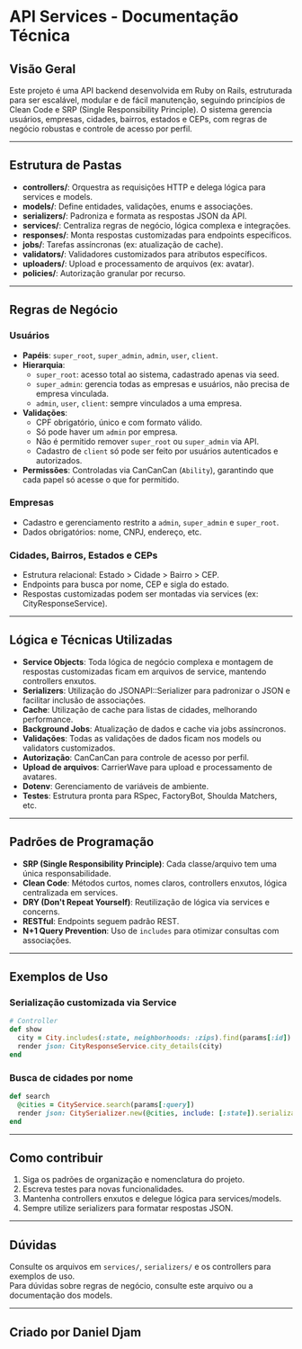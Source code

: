 # API Services - Documentação Técnica

## Visão Geral

Este projeto é uma API backend desenvolvida em Ruby on Rails, estruturada para ser escalável, modular e de fácil manutenção, seguindo princípios de Clean Code e SRP (Single Responsibility Principle). O sistema gerencia usuários, empresas, cidades, bairros, estados e CEPs, com regras de negócio robustas e controle de acesso por perfil.

---

## Estrutura de Pastas

- **controllers/**: Orquestra as requisições HTTP e delega lógica para services e models.
- **models/**: Define entidades, validações, enums e associações.
- **serializers/**: Padroniza e formata as respostas JSON da API.
- **services/**: Centraliza regras de negócio, lógica complexa e integrações.
- **responses/**: Monta respostas customizadas para endpoints específicos.
- **jobs/**: Tarefas assíncronas (ex: atualização de cache).
- **validators/**: Validadores customizados para atributos específicos.
- **uploaders/**: Upload e processamento de arquivos (ex: avatar).
- **policies/**: Autorização granular por recurso.

---

## Regras de Negócio

### Usuários

- **Papéis**: `super_root`, `super_admin`, `admin`, `user`, `client`.
- **Hierarquia**:
  - `super_root`: acesso total ao sistema, cadastrado apenas via seed.
  - `super_admin`: gerencia todas as empresas e usuários, não precisa de empresa vinculada.
  - `admin`, `user`, `client`: sempre vinculados a uma empresa.
- **Validações**:
  - CPF obrigatório, único e com formato válido.
  - Só pode haver um `admin` por empresa.
  - Não é permitido remover `super_root` ou `super_admin` via API.
  - Cadastro de `client` só pode ser feito por usuários autenticados e autorizados.
- **Permissões**: Controladas via CanCanCan (`Ability`), garantindo que cada papel só acesse o que for permitido.

### Empresas

- Cadastro e gerenciamento restrito a `admin`, `super_admin` e `super_root`.
- Dados obrigatórios: nome, CNPJ, endereço, etc.

### Cidades, Bairros, Estados e CEPs

- Estrutura relacional: Estado > Cidade > Bairro > CEP.
- Endpoints para busca por nome, CEP e sigla do estado.
- Respostas customizadas podem ser montadas via services (ex: CityResponseService).

---

## Lógica e Técnicas Utilizadas

- **Service Objects**: Toda lógica de negócio complexa e montagem de respostas customizadas ficam em arquivos de service, mantendo controllers enxutos.
- **Serializers**: Utilização do JSONAPI::Serializer para padronizar o JSON e facilitar inclusão de associações.
- **Cache**: Utilização de cache para listas de cidades, melhorando performance.
- **Background Jobs**: Atualização de dados e cache via jobs assíncronos.
- **Validações**: Todas as validações de dados ficam nos models ou validators customizados.
- **Autorização**: CanCanCan para controle de acesso por perfil.
- **Upload de arquivos**: CarrierWave para upload e processamento de avatares.
- **Dotenv**: Gerenciamento de variáveis de ambiente.
- **Testes**: Estrutura pronta para RSpec, FactoryBot, Shoulda Matchers, etc.

---

## Padrões de Programação

- **SRP (Single Responsibility Principle)**: Cada classe/arquivo tem uma única responsabilidade.
- **Clean Code**: Métodos curtos, nomes claros, controllers enxutos, lógica centralizada em services.
- **DRY (Don't Repeat Yourself)**: Reutilização de lógica via services e concerns.
- **RESTful**: Endpoints seguem padrão REST.
- **N+1 Query Prevention**: Uso de `includes` para otimizar consultas com associações.

---

## Exemplos de Uso

### Serialização customizada via Service

```ruby
# Controller
def show
  city = City.includes(:state, neighborhoods: :zips).find(params[:id])
  render json: CityResponseService.city_details(city)
end
```

### Busca de cidades por nome

```ruby
def search
  @cities = CityService.search(params[:query])
  render json: CitySerializer.new(@cities, include: [:state]).serializable_hash
end
```

---

## Como contribuir

1. Siga os padrões de organização e nomenclatura do projeto.
2. Escreva testes para novas funcionalidades.
3. Mantenha controllers enxutos e delegue lógica para services/models.
4. Sempre utilize serializers para formatar respostas JSON.

---

## Dúvidas

Consulte os arquivos em `services/`, `serializers/` e os controllers para exemplos de uso.  
Para dúvidas sobre regras de negócio, consulte este arquivo ou a documentação dos models.

---

## Criado por Daniel Djam
